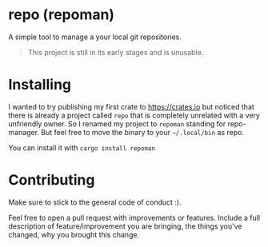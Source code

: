 # repo (repoman)
A simple tool to manage a your local git repositories.

> This project is still in its early stages and is unusable.

# Installing

I wanted to try publishing my first crate to https://crates.io but noticed that there is already a project called `repo` that is completely unrelated with a very unfriendly owner.
So I renamed my project to `repoman` standing for repo-manager. But feel free to move the binary to your `~/.local/bin` as repo.

You can install it with `cargo install repoman`


# Contributing

Make sure to stick to the general code of conduct :).

Feel free to open a pull request with improvements or features. Include a full description of feature/improvement you are bringing, the things you've changed, why you brought this change.

